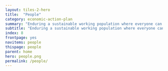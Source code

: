 ```yaml
---
layout: tiles-2-hero
title:  "People"
category: economic-action-plan
summary: "Enduring a sustainable working population where everyone can participate in and benefit from our increased prosperity."
subtitle: "Enduring a sustainable working population where everyone can participate in and benefit from our increased prosperity."
index: 8
frontpage: yes
navitems: people
thispage: people
parent: home
hero: people.png
permalink: /people/
---
```



